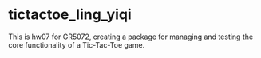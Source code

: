 # tictactoe_ling_yiqi
This is hw07 for GR5072, creating a package for managing and testing the core functionality of a Tic-Tac-Toe game.
